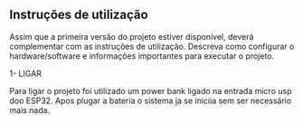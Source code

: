
## Instruções de utilização

Assim que a primeira versão do projeto estiver disponível, deverá complementar com as instruções de utilização. Descreva como configurar o hardware/software e informações importantes para executar o projeto.

1- LIGAR

Para ligar o projeto foi utilizado um power bank ligado na entrada micro usp doo ESP32. Apos plugar a bateria o sistema ja se iniciia sem ser necessário mais nada.
